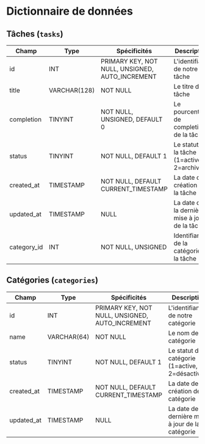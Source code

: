 # Dictionnaire de données

## Tâches (`tasks`)

|Champ|Type|Spécificités|Description|
|-|-|-|-|
|id|INT|PRIMARY KEY, NOT NULL, UNSIGNED, AUTO_INCREMENT|L'identifiant de notre tâche|
|title|VARCHAR(128)|NOT NULL|Le titre de la tâche|
|completion|TINYINT|NOT NULL, UNSIGNED, DEFAULT 0|Le pourcentage de completion de la tâche|
|status|TINYINT|NOT NULL, DEFAULT 1|Le statut de la tâche (1=active, 2=archivée)|
|created_at|TIMESTAMP|NOT NULL, DEFAULT CURRENT_TIMESTAMP|La date de création de la tâche|
|updated_at|TIMESTAMP|NULL|La date de la dernière mise à jour de la tâche|
|category_id|INT|NOT NULL, UNSIGNED|Identifiant de la catégorie de la tâche|

## Catégories (`categories`)

|Champ|Type|Spécificités|Description|
|-|-|-|-|
|id|INT|PRIMARY KEY, NOT NULL, UNSIGNED, AUTO_INCREMENT|L'identifiant de notre catégorie|
|name|VARCHAR(64)|NOT NULL|Le nom de la catégorie|
|status|TINYINT|NOT NULL, DEFAULT 1|Le statut de la catégorie (1=active, 2=désactivée)|
|created_at|TIMESTAMP|NOT NULL, DEFAULT CURRENT_TIMESTAMP|La date de création de la catégorie|
|updated_at|TIMESTAMP|NULL|La date de la dernière mise à jour de la catégorie|
